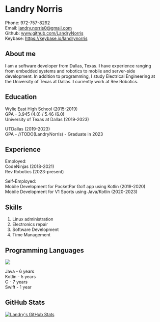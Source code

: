 Landry Norris
=============

Phone: 972-757-8292 \
Email: landry.norris0@gmail.com \
Github: www.github.com/LandryNorris \
Keybase: https://keybase.io/landrynorris

About me
--------

I am a software developer from Dallas, Texas. I have experience ranging from embedded systems and robotics to mobile and server-side development. 
In addition to programming, I study Electrical Engineering at the University of Texas at Dallas. I currently work at Rev Robotics.

Education
---------

Wylie East High School (2015-2019) \
GPA - 3.945 (4.0) / 5.46 (6.0) \
University of Texas at Dallas (2019-2023)


UTDallas (2019-2023) \
GPA - //TODO(LandryNorris) - Graduate in 2023

Experience
----------

Employed: \
CodeNinjas (2018-2021) \
Rev Robotics (2023-present)

Self-Employed: \
Mobile Development for PocketPar Golf app using Kotlin (2019-2020) \
Mobile Development for V1 Sports using Java/Kotlin (2020-2023)

Skills
------

1. Linux administration
2. Electronics repair
3. Software Development
4. Time Management

Programming Languages
---------------------

<a href="https://github.com/LandryNorris/LandryNorris">
  <img align="center" src="https://github-readme-stats.vercel.app/api/top-langs/?username=LandryNorris&title_color=000000&text_color=000000" />
</a>

Java - 6 years \
Kotlin - 5 years \
C - 7 years \
Swift - 1 year

GitHub Stats
------------

<a href="https://github.com/LandryNorris/LandryNorris">
  <img align="center" src="https://github-readme-stats.vercel.app/api?username=LandryNorris&show_icons=true&line_height=27&count_private=true&title_color=000000&text_color=000000&icon_color=FAC051" alt="Landry's GitHub Stats" />
</a>
